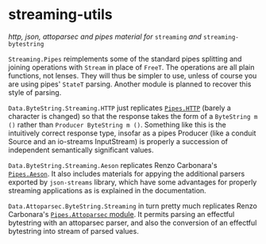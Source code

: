 # streaming-utils

*http, json, attoparsec and pipes material for* `streaming` *and* `streaming-bytestring`

`Streaming.Pipes` reimplements some of the standard pipes splitting and joining operations with `Stream` in place of `FreeT`. The operations are all plain functions, not lenses. They will thus be simpler to use, unless of course you are using pipes' `StateT` parsing. Another module is planned to recover this style of parsing.

`Data.ByteString.Streaming.HTTP` just replicates [`Pipes.HTTP`](https://hackage.haskell.org/package/pipes-http-1.0.2/docs/Pipes-HTTP.html) (barely a character is changed) so that the response takes the form of a `ByteString m ()` rather than `Producer ByteString m ()`.  Something like this is the intuitively correct response type, insofar as a pipes Producer (like a conduit Source and an io-streams InputStream) is properly a succession of independent semantically significant values.

`Data.ByteString.Streaming.Aeson` replicates Renzo Carbonara's [`Pipes.Aeson`](https://hackage.haskell.org/package/pipes-aeson-0.4.1.5/docs/Pipes-Aeson.html). It also includes materials for appying the additional parsers exported by `json-streams` library, which have some advantages for properly streaming applications as is explained in the documentation. 

`Data.Attoparsec.ByteString.Streaming` in turn pretty much replicates Renzo Carbonara's [`Pipes.Attoparsec` module](https://hackage.haskell.org/package/pipes-attoparsec-0.5.1.2/docs/Pipes-Attoparsec.html). It permits parsing an effectful bytestring with an attoparsec parser, and also the conversion of an effectful bytestring into stream of parsed values.

